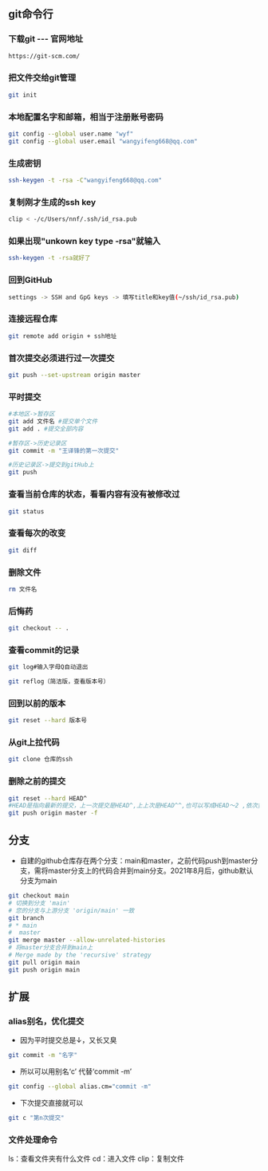 ## git命令行

### 下载git --- 官网地址

```html
https://git-scm.com/
```

### 把文件交给git管理

```bash
git init
```

### 本地配置名字和邮箱，相当于注册账号密码
```bash
git config --global user.name "wyf"
git config --global user.email "wangyifeng668@qq.com"
```

### 生成密钥

```bash
ssh-keygen -t -rsa -C"wangyifeng668@qq.com"
```

### 复制刚才生成的ssh key

```bash
clip < -/c/Users/nnf/.ssh/id_rsa.pub
```

### 如果出现"unkown key type -rsa"就输入

```bash
ssh-keygen -t -rsa就好了
```

### 回到GitHub

```bash
settings -> SSH and GpG keys -> 填写title和key值(~/ssh/id_rsa.pub)
```

### 连接远程仓库

```bash
git remote add origin + ssh地址
```

### 首次提交必须进行过一次提交

```bash
git push --set-upstream origin master
```

### 平时提交

```bash
#本地区->暂存区
git add 文件名 #提交单个文件
git add . #提交全部内容

#暂存区->历史记录区
git commit -m "王译锋的第一次提交"

#历史记录区->提交到gitHub上
git push
```

### 查看当前仓库的状态，看看内容有没有被修改过

```bash
git status
```

### 查看每次的改变

```bash
git diff
```

### 删除文件

```bash
rm 文件名
```

### 后悔药

```bash
git checkout -- .
```

### 查看commit的记录

```bash
git log#输入字母Q自动退出
```

```bash
git reflog（简洁版，查看版本号）
```

### 回到以前的版本

```bash
git reset --hard 版本号
```

### 从git上拉代码

```bash
git clone 仓库的ssh
```

### 删除之前的提交

```bash
git reset --hard HEAD^
#HEAD是指向最新的提交，上一次提交是HEAD^,上上次是HEAD^^,也可以写成HEAD～2 ,依次类推。
git push origin master -f
```



## 分支

- 自建的github仓库存在两个分支：main和master，之前代码push到master分支，需将master分支上的代码合并到main分支。2021年8月后，github默认分支为main

```bash
git checkout main
# 切换到分支 'main'
# 您的分支与上游分支 'origin/main' 一致
git branch
# * main
#  master
git merge master --allow-unrelated-histories
# 将master分支合并到main上
# Merge made by the 'recursive' strategy
git pull origin main
git push origin main
```



## 扩展

### alias别名，优化提交

- 因为平时提交总是↓，又长又臭

```bash
git commit -m "名字"
```

- 所以可以用别名‘c’ 代替‘commit -m’

```bash
git config --global alias.cm="commit -m"
```

- 下次提交直接就可以

```bash
git c "第n次提交"
```

### 文件处理命令

ls：查看文件夹有什么文件
cd：进入文件
clip：复制文件
